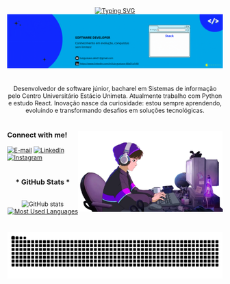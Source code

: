 <div align="center">
  <a href="https://git.io/typing-svg">
    <img src="https://readme-typing-svg.demolab.com?font=Doto&weight=500&size=22&pause=1000&color=112BFF&width=524&lines=Welcome+to+my+profile!" alt="Typing SVG">
  </a>
</div>

<img align="center" alt="" src="./src/Luiz Gustavo Bezerra.gif">

#

<p align="center">Desenvolvedor de software júnior, bacharel em Sistemas de informação pelo Centro Universitário Estácio Unimeta. Atualmente trabalho com Python e estudo React.
Inovação nasce da curiosidade: estou sempre aprendendo, evoluindo e transformando desafios em soluções tecnológicas.

#

<img align="right" alt="" height="190px" src="./src/study.webp">

<h3 align="left">Connect with me!</h3>

[![E-mail](https://img.shields.io/badge/-Email-000?style=for-the-badge&logo=microsoft-outlook&logoColor=FF00F6&color:FFF)](mailto:luizgustavo.dev01@gmail.com)
[![LinkedIn](https://img.shields.io/badge/-LinkedIn-000?style=for-the-badge&logo=linkedin&logoColor=FF00F6&color:FFF)](https://www.linkedin.com/in/luiz-gustavo-68a01a149/)
[![Instagram](https://img.shields.io/badge/-Instagram-000?style=for-the-badge&logo=instagram&logoColor=FF00F6&color:FFF)](https://www.instagram.com/luiz_th3/)

#

<div style="text-align: center;" align="center">
  <h3>* GitHub Stats *</h3>
  <br>
  <img src="https://github-readme-stats-git-masterrstaa-rickstaa.vercel.app/api?username=LuizTh3&hide_title=true&show_icons=true&include_all_commits=false&count_private=true&line_height=25&hide=issues&bg_color=000&title_color=FF00F6&text_color=FFF&border_radius=3&border_color=36123c&icon_color=FF00F6&theme=jolly" alt="GitHub stats">

  <a href="https://github.com/LuizTh3/github-readme-stats">
    <img src="https://github-readme-stats-git-masterrstaa-rickstaa.vercel.app/api/top-langs/?username=LuizTh3&line_height=10&card_width=290&layout=compact&hide_title=false&count_private=true&langs_count=4&show_icons=true&title_color=FF00F6&hide=html,scss,less&bg_color=000&text_color=8B8B8B&border_radius=3&border_color=561760&count_private=true" alt="Most Used Languages">
  </a>
</div>

#

<picture align="center">
  <source media="(prefers-color-scheme: dark)" srcset="https://raw.githubusercontent.com/LuizTh3/LuizTh3/output/github-contribution-grid-snake-dark.svg">
  <source media="(prefers-color-scheme: light)" srcset="https://raw.githubusercontent.com/LuizTh3/LuizTh3/output/github-contribution-grid-snake-dark.svg">
  <img align="center" alt="github contribution grid snake animation" src="https://raw.githubusercontent.com/LuizTh3/LuizTh3/output/github-contribution-grid-snake.svg">
</picture>
